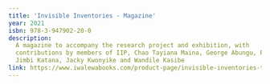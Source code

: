```yaml
---
title: 'Invisible Inventories - Magazine'
year: 2021
isbn: 978-3-947902-20-0
description:
  A magazine to accompany the research project and exhibition, with
  contributions by members of IIP, Chao Tayiana Maina, George Abungu, Philip
  Jimbi Katana, Jacky Kwonyike and Wandile Kasibe
link: https://www.iwalewabooks.com/product-page/invisible-inventories-the-zine
---
```


